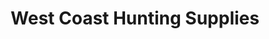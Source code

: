 ---
title: "West Coast Hunting Supplies"
url: /richmond/west-coast-hunting-supplies/
shop: hunting
---